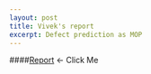 ```yaml
---
layout: post
title: Vivek's report
excerpt: Defect prediction as MOP
---
```


####[Report](https://github.com/ai-se/Vivek/wiki/March-26) <- Click Me
